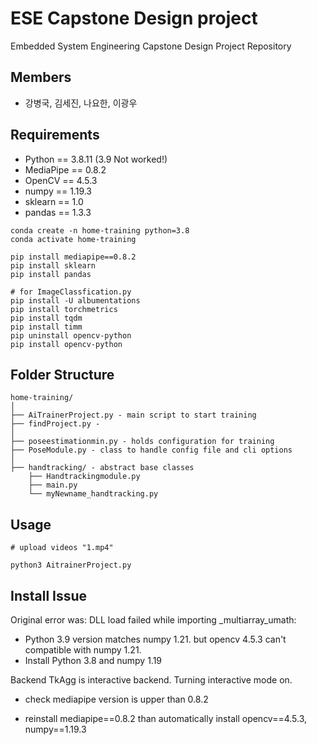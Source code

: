 # ESE Capstone Design project

Embedded System Engineering Capstone Design Project Repository



## Members

- 강병국, 김세진, 나요한, 이광우



## Requirements

- Python == 3.8.11 (3.9 Not worked!)
- MediaPipe == 0.8.2
- OpenCV == 4.5.3
- numpy == 1.19.3
- sklearn == 1.0
- pandas == 1.3.3

```shel
conda create -n home-training python=3.8
conda activate home-training

pip install mediapipe==0.8.2
pip install sklearn
pip install pandas
```

```
# for ImageClassfication.py
pip install -U albumentations
pip install torchmetrics
pip install tqdm
pip install timm
pip uninstall opencv-python 
pip install opencv-python
```
  

## Folder Structure

```
home-training/
│
├── AiTrainerProject.py - main script to start training
├── findProject.py - 
│
├── poseestimationmin.py - holds configuration for training
├── PoseModule.py - class to handle config file and cli options
│
├── handtracking/ - abstract base classes
    ├── Handtrackingmodule.py
    ├── main.py
    └── myNewname_handtracking.py

```



## Usage

```
# upload videos "1.mp4"

python3 AitrainerProject.py
```



## Install Issue

Original error was: DLL load failed while importing _multiarray_umath:

- Python 3.9 version matches numpy 1.21. but opencv 4.5.3 can't  compatible with numpy 1.21.
- Install Python 3.8 and numpy 1.19



Backend TkAgg is interactive backend. Turning interactive mode on.

- check mediapipe version is upper than 0.8.2

- reinstall mediapipe==0.8.2 than automatically install opencv==4.5.3, numpy==1.19.3

